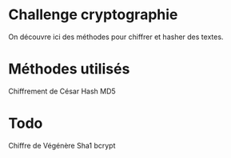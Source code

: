 # Challenge cryptographie

On découvre ici des méthodes pour chiffrer et hasher des textes.

# Méthodes utilisés

Chiffrement de César
Hash MD5


# Todo

Chiffre de Végénère
Sha1
bcrypt
